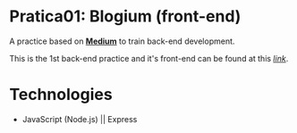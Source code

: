 # Pratica01: Blogium (front-end)
A practice based on [**Medium**](https://medium.com/) to train back-end development.

This is the 1st back-end practice and it's front-end can be found at this [*link*](https://github.com/Nello-Moreira/Pratica01_blogium_front-end).

# Technologies
* JavaScript (Node.js) || Express

